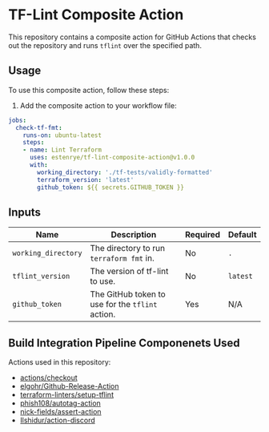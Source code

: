 # TF-Lint Composite Action

This repository contains a composite action for GitHub Actions that checks out the repository and runs `tflint`
over the specified path.

## Usage

To use this composite action, follow these steps:

1. Add the composite action to your workflow file:

```yaml
jobs:
  check-tf-fmt:
    runs-on: ubuntu-latest
    steps:
    - name: Lint Terraform
      uses: estenrye/tf-lint-composite-action@v1.0.0
      with:
        working_directory: './tf-tests/validly-formatted'
        terraform_version: 'latest'
        github_token: ${{ secrets.GITHUB_TOKEN }}
```

## Inputs

| Name | Description | Required | Default |
|------|-------------|----------|---------|
| `working_directory` | The directory to run `terraform fmt` in. | No | `.` |
| `tflint_version` | The version of tf-lint to use. | No | `latest` |
| `github_token` | The GitHub token to use for the `tflint` action. | Yes | N/A |

## Build Integration Pipeline Componenets Used

Actions used in this repository:
- [actions/checkout](https://github.com/marketplace/actions/checkout)
- [elgohr/Github-Release-Action](https://github.com/elgohr/Github-Release-Action)
- [terraform-linters/setup-tflint](https://github.com/terraform-linters/setup-tflint)
- [phish108/autotag-action](https://github.com/marketplace/actions/autotag)
- [nick-fields/assert-action](https://github.com/marketplace/actions/assert-action)
- [Ilshidur/action-discord](https://github.com/marketplace/actions/actions-for-discord)